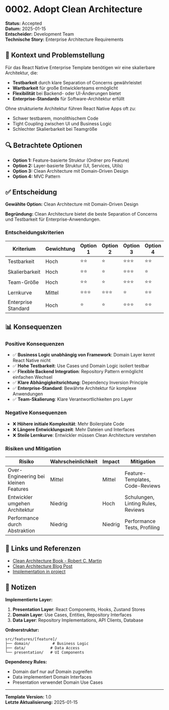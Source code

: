 # 0002. Adopt Clean Architecture

**Status:** Accepted  
**Datum:** 2025-01-15  
**Entscheider:** Development Team  
**Technische Story:** Enterprise Architecture Requirements

## 🎯 Kontext und Problemstellung

Für das React Native Enterprise Template benötigen wir eine skalierbare Architektur, die:

- **Testbarkeit** durch klare Separation of Concerns gewährleistet
- **Wartbarkeit** für große Entwicklerteams ermöglicht
- **Flexibilität** bei Backend- oder UI-Änderungen bietet
- **Enterprise-Standards** für Software-Architektur erfüllt

Ohne strukturierte Architektur führen React Native Apps oft zu:
- Schwer testbarem, monolithischem Code
- Tight Coupling zwischen UI und Business Logic
- Schlechter Skalierbarkeit bei Teamgröße

## 🔍 Betrachtete Optionen

- **Option 1:** Feature-basierte Struktur (Ordner pro Feature)
- **Option 2:** Layer-basierte Struktur (UI, Services, Utils)
- **Option 3:** Clean Architecture mit Domain-Driven Design
- **Option 4:** MVC Pattern

## ✅ Entscheidung

**Gewählte Option:** Clean Architecture mit Domain-Driven Design

**Begründung:** Clean Architecture bietet die beste Separation of Concerns und Testbarkeit für Enterprise-Anwendungen.

### Entscheidungskriterien

| Kriterium | Gewichtung | Option 1 | Option 2 | Option 3 | Option 4 |
|-----------|------------|----------|----------|----------|----------|
| Testbarkeit | Hoch | ⭐⭐ | ⭐ | ⭐⭐⭐ | ⭐⭐ |
| Skalierbarkeit | Hoch | ⭐⭐ | ⭐ | ⭐⭐⭐ | ⭐ |
| Team-Größe | Hoch | ⭐⭐ | ⭐ | ⭐⭐⭐ | ⭐⭐ |
| Lernkurve | Mittel | ⭐⭐⭐ | ⭐⭐⭐ | ⭐ | ⭐⭐ |
| Enterprise Standard | Hoch | ⭐ | ⭐ | ⭐⭐⭐ | ⭐⭐ |

## 📊 Konsequenzen

### Positive Konsequenzen

- ✅ **Business Logic unabhängig von Framework**: Domain Layer kennt React Native nicht
- ✅ **Hohe Testbarkeit**: Use Cases und Domain Logic isoliert testbar
- ✅ **Flexible Backend Integration**: Repository Pattern ermöglicht einfachen Wechsel
- ✅ **Klare Abhängigkeitsrichtung**: Dependency Inversion Principle
- ✅ **Enterprise-Standard**: Bewährte Architektur für komplexe Anwendungen
- ✅ **Team-Skalierung**: Klare Verantwortlichkeiten pro Layer

### Negative Konsequenzen

- ❌ **Höhere initiale Komplexität**: Mehr Boilerplate Code
- ❌ **Längere Entwicklungszeit**: Mehr Dateien und Interfaces
- ❌ **Steile Lernkurve**: Entwickler müssen Clean Architecture verstehen

### Risiken und Mitigation

| Risiko | Wahrscheinlichkeit | Impact | Mitigation |
|--------|-------------------|--------|------------|
| Over-Engineering bei kleinen Features | Mittel | Mittel | Feature-Templates, Code-Reviews |
| Entwickler umgehen Architektur | Niedrig | Hoch | Schulungen, Linting Rules, Reviews |
| Performance durch Abstraktion | Niedrig | Niedrig | Performance Tests, Profiling |

## 🔗 Links und Referenzen

- [Clean Architecture Book - Robert C. Martin](https://www.amazon.com/Clean-Architecture-Craftsmans-Software-Structure/dp/0134494164)
- [Clean Architecture Blog Post](https://blog.cleancoder.com/uncle-bob/2012/08/13/the-clean-architecture.html)
- [Implementation in project](../../src/features/README.md)

## 📝 Notizen

**Implementierte Layer:**
1. **Presentation Layer**: React Components, Hooks, Zustand Stores
2. **Domain Layer**: Use Cases, Entities, Repository Interfaces
3. **Data Layer**: Repository Implementations, API Clients, Database

**Ordnerstruktur:**
```
src/features/[feature]/
├── domain/          # Business Logic
├── data/           # Data Access
└── presentation/   # UI Components
```

**Dependency Rules:**
- Domain darf nur auf Domain zugreifen
- Data implementiert Domain Interfaces
- Presentation verwendet Domain Use Cases

---

**Template Version:** 1.0  
**Letzte Aktualisierung:** 2025-01-15 
